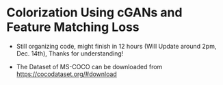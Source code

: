 # Colorization Using cGANs and Feature Matching Loss
- Still organizing code, might finish in 12 hours (Will Update around 2pm, Dec. 14th), Thanks for understanding!

- The Dataset of MS-COCO can be downloaded from https://cocodataset.org/#download
